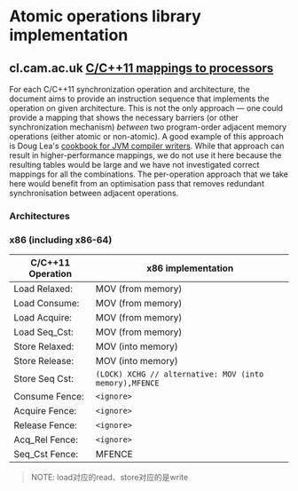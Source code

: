 # Atomic operations library implementation

## cl.cam.ac.uk [C/C++11 mappings to processors](https://www.cl.cam.ac.uk/~pes20/cpp/cpp0xmappings.html)

For each C/C++11 synchronization operation and architecture, the document aims to provide an instruction sequence that implements the operation on given architecture. This is not the only approach — one could provide a mapping that shows the necessary barriers (or other synchronization mechanism) *between* two program-order adjacent memory operations (either atomic or non-atomic). A good example of this approach is Doug Lea's [cookbook for JVM compiler writers](http://g.oswego.edu/dl/jmm/cookbook.html). While that approach can result in higher-performance mappings, we do not use it here because the resulting tables would be large and we have not investigated correct mappings for all the combinations. The per-operation approach that we take here would benefit from an optimisation pass that removes redundant synchronisation between adjacent operations.

### Architectures

### x86 (including x86-64)

| C/C++11 Operation | x86 implementation                                     |
| ----------------- | ------------------------------------------------------ |
| Load Relaxed:     | MOV (from memory)                                      |
| Load Consume:     | MOV (from memory)                                      |
| Load Acquire:     | MOV (from memory)                                      |
| Load Seq_Cst:     | MOV (from memory)                                      |
| Store Relaxed:    | MOV (into memory)                                      |
| Store Release:    | MOV (into memory)                                      |
| Store Seq Cst:    | `(LOCK) XCHG // alternative: MOV (into memory),MFENCE` |
| Consume Fence:    | `<ignore>`                                             |
| Acquire Fence:    | `<ignore>`                                             |
| Release Fence:    | `<ignore>`                                             |
| Acq_Rel Fence:    | `<ignore>`                                             |
| Seq_Cst Fence:    | MFENCE                                                 |

> NOTE: load对应的read、store对应的是write